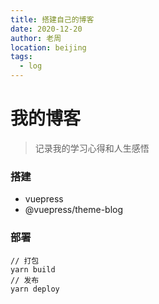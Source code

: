 ```yaml
---
title: 搭建自己的博客
date: 2020-12-20
author: 老周
location: beijing
tags:
  - log
---
```


# 我的博客

> 记录我的学习心得和人生感悟

### 搭建

- vuepress
- @vuepress/theme-blog

### 部署

```npm
// 打包
yarn build
// 发布
yarn deploy
```
